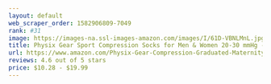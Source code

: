 ```yaml
---
layout: default 
﻿web_scraper_order: 1582906809-7049
rank: #31
image: https://images-na.ssl-images-amazon.com/images/I/61D-VBNLMnL.jpg
title: Physix Gear Sport Compression Socks for Men & Women 20-30 mmHg - Athletic Fit
url: https://www.amazon.com/Physix-Gear-Compression-Graduated-Maternity/dp/B073FLCFK2/ref=zg_mw_sporting-goods_31?_encoding=UTF8&psc=1&refRID=2VTEBFM0FKHWWGSXP9AH
reviews: 4.6 out of 5 stars
price: $10.28 - $19.99
---
```

